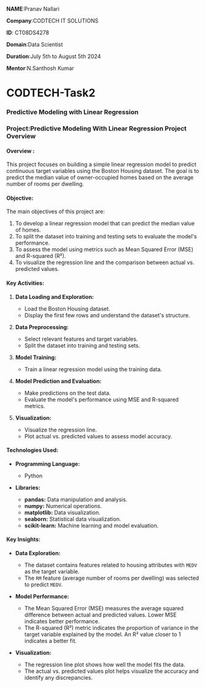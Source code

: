 **NAME**:Pranav Nallari

**Company**:CODTECH IT SOLUTIONS

**ID**: CT08DS4278

**Domain**:Data Scientist

**Duration**:July 5th to August 5th 2024

**Mentor**:N.Santhosh Kumar
# CODTECH-Task2
### Predictive Modeling with Linear Regression 

### **Project:Predictive Modeling With Linear Regression Project Overview**

#### **Overview :**
This project focuses on building a simple linear regression model to predict continuous target variables using the Boston Housing dataset. The goal is to predict the median value of owner-occupied homes based on the average number of rooms per dwelling.

#### **Objective:**
The main objectives of this project are:
1. To develop a linear regression model that can predict the median value of homes.
2. To split the dataset into training and testing sets to evaluate the model's performance.
3. To assess the model using metrics such as Mean Squared Error (MSE) and R-squared (R²).
4. To visualize the regression line and the comparison between actual vs. predicted values.

#### **Key Activities:**

1. **Data Loading and Exploration:**
   - Load the Boston Housing dataset.
   - Display the first few rows and understand the dataset's structure.

2. **Data Preprocessing:**
   - Select relevant features and target variables.
   - Split the dataset into training and testing sets.

3. **Model Training:**
   - Train a linear regression model using the training data.

4. **Model Prediction and Evaluation:**
   - Make predictions on the test data.
   - Evaluate the model's performance using MSE and R-squared metrics.

5. **Visualization:**
   - Visualize the regression line.
   - Plot actual vs. predicted values to assess model accuracy.

#### **Technologies Used:**

- **Programming Language:**
  - Python

- **Libraries:**
  - **pandas:** Data manipulation and analysis.
  - **numpy:** Numerical operations.
  - **matplotlib:** Data visualization.
  - **seaborn:** Statistical data visualization.
  - **scikit-learn:** Machine learning and model evaluation.

#### **Key Insights:**

- **Data Exploration:**
  - The dataset contains features related to housing attributes with `MEDV` as the target variable.
  - The `RM` feature (average number of rooms per dwelling) was selected to predict `MEDV`.

- **Model Performance:**
  - The Mean Squared Error (MSE) measures the average squared difference between actual and predicted values. Lower MSE indicates better performance.
  - The R-squared (R²) metric indicates the proportion of variance in the target variable explained by the model. An R² value closer to 1 indicates a better fit.

- **Visualization:**
  - The regression line plot shows how well the model fits the data.
  - The actual vs. predicted values plot helps visualize the accuracy and identify any discrepancies.
